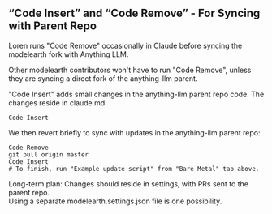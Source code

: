 ## “Code Insert” and “Code Remove” - For Syncing with Parent Repo

Loren runs "Code Remove" occasionally in Claude before syncing the modelearth fork with Anything LLM.

Other modelearth contributors won't have to run "Code Remove", unless they are syncing a direct fork of the anything-llm parent.

"Code Insert" adds small changes in the anything-llm parent repo code. The changes reside in claude.md. 

	Code Insert

We then revert briefly to sync with updates in the anything-llm parent repo:

	Code Remove
	git pull origin master
	Code Insert
	# To finish, run "Example update script" from "Bare Metal" tab above.


Long-term plan: Changes should reside in settings, with PRs sent to the parent repo.  
Using a separate modelearth.settings.json file is one possibility.